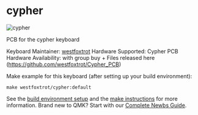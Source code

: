 # cypher

![cypher](https://github.com/westfoxtrot/Cypher_PCB)

PCB for the cypher keyboard

Keyboard Maintainer: [westfoxtrot](https://github.com/westfoxtrot)
Hardware Supported: Cypher PCB
Hardware Availability: with group buy + Files released here (https://github.com/westfoxtrot/Cypher_PCB)

Make example for this keyboard (after setting up your build environment):

    make westfoxtrot/cypher:default

See the [build environment setup](https://docs.qmk.fm/#/getting_started_build_tools) and the [make instructions](https://docs.qmk.fm/#/getting_started_make_guide) for more information. Brand new to QMK? Start with our [Complete Newbs Guide](https://docs.qmk.fm/#/newbs).
